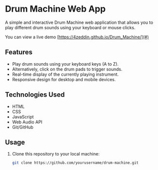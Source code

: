 # Drum Machine Web App

A simple and interactive Drum Machine web application that allows you to play different drum sounds using your keyboard or mouse clicks.

You can view a live demo [https://4zeddin.github.io/Drum_Machine/](#)

## Features

- Play drum sounds using your keyboard keys (A to Z).
- Alternatively, click on the drum pads to trigger sounds.
- Real-time display of the currently playing instrument.
- Responsive design for desktop and mobile devices.

## Technologies Used

- HTML
- CSS
- JavaScript
- Web Audio API
- Git/GitHub

## Usage

1. Clone this repository to your local machine:

   ```bash
   git clone https://github.com/yourusername/drum-machine.git
